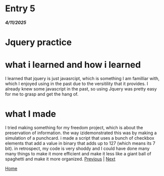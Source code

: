 # Entry 5
##### 4/11/2025
# Jquery practice

# what i learned and how i learned
I learned that jquery is just javasrcipt, which is something I am familliar with, which I enjoyed using in the past due to the versitility that it provides.
I already knew some javascript in the past, so using Jquery was pretty easy for me to grasp and get the hang of.

# what I made
I tried making something for my freedom project, which is about the preservation of information. the way izidemonstrated this was by making a simulation of a punchcard. i made a script that uses a bunch of checkbox elements that add a value in binary that adds up to 127 (which means its 7 bit). in retrospect, my code is very shoddy and I could have done many many things to make it more efficient and make it less like a giant ball of spaghetti and make it more organized. 
[Previous](entry04.md) | [Next](entry06.md)

[Home](../README.md)

